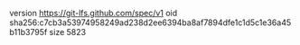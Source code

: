 version https://git-lfs.github.com/spec/v1
oid sha256:c7cb3a53974958249ad238d2ee6394ba8af7894dfe1c1d5c1e36a45b11b3795f
size 5823
